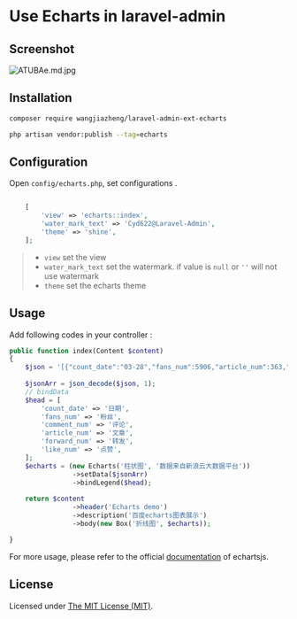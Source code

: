 Use Echarts in laravel-admin
======

## Screenshot

![ATUBAe.md.jpg](https://s2.ax1x.com/2019/04/10/ATUBAe.jpg)
## Installation

```bash
composer require wangjiazheng/laravel-admin-ext-echarts

php artisan vendor:publish --tag=echarts
```

## Configuration

Open `config/echarts.php`, set configurations .

```php

    [
        'view' => 'echarts::index',
        'water_mark_text' => 'Cyd622@Laravel-Admin',
        'theme' => 'shine',
    ];

```

> * `view` set the view
> * `water_mark_text` set the watermark. if value is `null` or `''` will not use watermark
> * `theme` set the echarts theme

## Usage

Add following codes in your controller :
```php
public function index(Content $content)
{
	$json = '[{"count_date":"03-28","fans_num":5906,"article_num":363,"forward_num":27928,"comment_num":9123,"like_num":35632},{"count_date":"03-29","fans_num":9565,"article_num":361,"forward_num":16755,"comment_num":7193,"like_num":36540}]';
	
	$jsonArr = json_decode($json, 1);
	// bindData
	$head = [
	    'count_date' => '日期',
	    'fans_num' => '粉丝',
	    'comment_num' => '评论',
	    'article_num' => '文章',
	    'forward_num' => '转发',
	    'like_num' => '点赞',
	];
	$echarts = (new Echarts('柱状图', '数据来自新浪云大数据平台'))
	            ->setData($jsonArr)
	            ->bindLegend($head);
	            
	return $content
	            ->header('Echarts demo')
	            ->description('百度echarts图表展示')
	            ->body(new Box('折线图', $echarts));

}
```


For more usage, please refer to the official [documentation](https://www.echartsjs.com/tutorial.html) of echartsjs.


License
------------
Licensed under [The MIT License (MIT)](LICENSE).
